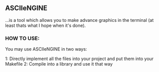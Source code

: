 ## ASCIIeNGINE

...is a tool which allows you to make advance graphics in the terminal (at least thats what I hope when it's done).

### HOW TO USE:

You may use ASCIIeNGINE in two ways:
	
	
1: Directly implement all the files into your project and put them into your Makefile
2: Compile into a library and use it that way
